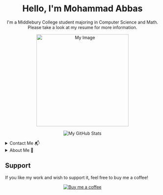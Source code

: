 <h1 align="center">Hello, I'm Mohammad Abbas</h1>
<p align="center">I'm a Middlebury College student majoring in Computer Science and Math. Please take a look at my resume for more information.</p>

<p align="center">
  <img src="https://drive.google.com/uc?export=view&id=10sRc2OBvElPP9nH16xxo_p1i3Yi_deMP" alt="My Image" width="300"/>
</p>

<p align="center">
  <img src="https://github-readme-stats.vercel.app/api?username=yourusername&show_icons=true" alt="My GitHub Stats"/>
</p>

<details>
<summary>Contact Me 📬</summary>
Here's where you can find my contact information and reach out to me:
- Email: your-email@example.com
- LinkedIn: [Your LinkedIn](your-linkedin-url)
</details>

<details>
<summary>About Me 👤</summary>
I am passionate about technology and mathematics, continually seeking to combine these disciplines to solve complex problems and innovate. Learn more about my projects and interests here.
</details>

Support
-------
If you like my work and wish to support it, feel free to buy me a coffee!

<p align="center">
  <a href="Your_BuyMeACoffee_Link">
    <img src="https://www.buymeacoffee.com/assets/img/custom_images/orange_img.png" alt="Buy me a coffee"/>
  </a>
</p>

